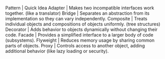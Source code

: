 Pattern | Quick Idea
Adapter | Makes two incompatible interfaces work together. (like a translator)
Bridge | Separates an abstraction from its implementation so they can vary independently.
Composite | Treats individual objects and compositions of objects uniformly. (tree structures)
Decorator | Adds behavior to objects dynamically without changing their code.
Facade | Provides a simplified interface to a larger body of code (subsystems).
Flyweight | Reduces memory usage by sharing common parts of objects.
Proxy | Controls access to another object, adding additional behavior (like lazy loading or security).